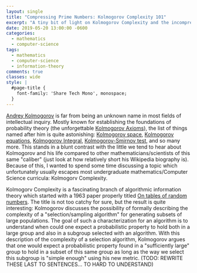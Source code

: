 ```yaml
---
layout: single
title: "Compressing Prime Numbers: Kolmogorov Complexity 101"
excerpt: "A tiny bit of light on Kolmogorov Complexity and the incompressibility method"
date: 2019-05-20 13:00:00 -0600
categories:
  - mathematics
  - computer-science
tags:
  - mathematics
  - computer-science
  - information-theory
comments: true
classes: wide
style: |
  #page-title {
    font-family: 'Share Tech Mono', monospace;
  }
---
```


[Andrey Kolmogorov](https://en.wikipedia.org/wiki/Andrey_Kolmogorov) is far from being an unknown name in most fields of intellectual inquiry. Mostly known for establishing the foundations of probability theory (the unforgettable [Kolmogorov Axioms](https://en.wikipedia.org/wiki/Probability_axioms)), the list of things named after him is quite astonishing: [Kolmogorov space](https://en.wikipedia.org/wiki/Kolmogorov_space), [Kolmogorov equations](https://en.wikipedia.org/wiki/Kolmogorov_equations), [Kolmogorov Integral](https://en.wikipedia.org/wiki/Kolmogorov_integral), [Kolmogorov-Smirnov test](https://en.wikipedia.org/wiki/Kolmogorov%E2%80%93Smirnov_test), and so many more. This stands in a blunt contrast with the little we tend to hear about Kolmogorov and his life compared to other mathematicians/scientists of this same "caliber" (just look at how relatively short his Wikipedia biography is). Because of this, I wanted to spend some time discussing a topic which unfortunately usually escapes most undergraduate mathematics/Computer Science curricula: Kolmogorv Complexity.

Kolmogorv Complexity is a fascinating branch of algorithmic information theory which started with a 1963 paper properly titled [On tables of random numbers](https://core.ac.uk/download/pdf/81156038.pdf). The title is not too catchy for sure, but  the result is quite interesting: Kolmogorov discusses the possibility of formally describing the complexity of a "selection/sampling algorithm" for generating subsets of large populations. The goal of such a characterization for an algorithm is to understand when could one expect a probabilistic property to hold both in a large group and also in a subgroup selected with an algorithm. With this description of the complexity of a selection algorithm, Kolmogorov argues that one would expect a probabilistic property found in a "sufficiently large" group to hold in a subset of this same group as long as the way we select this subgroup is "simple enough" using his new metric. (TODO: REWRITE THESE LAST TO SENTENCES... TO HARD TO UNDERSTAND)